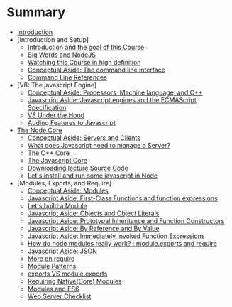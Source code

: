 # Summary

* [Introduction](README.md)
* [Introduction and Setup]
  * [Introduction and the goal of this Course](allNotes/1.1.md)
  * [Big Words and NodeJS](allNotes/1.2.md)
  * [Watching this Course in high definition](allNotes/1.3.md)
  * [Conceptual Aside: The command line interface](allNotes/1.4.md)
  * [Command Line References](allNotes/1.5.md)
* [V8: The javascript Engine]
  * [Conceptual Aside: Processors, Machine language, and C++](allNotes/2.1.md)
  * [Javascript Aside: Javascript engines and the ECMAScript Specification](allNotes/2.2.md)
  * [V8 Under the Hood](allNotes/2.3.md)
  * [Adding Features to Javascript](allNotes/2.4.md)
* [The Node Core]()
  * [Conceptual Aside: Servers and Clients](allNotes/3.1.md)
  * [What does Javascript need to manage a Server? ](allNotes/3.2.md)
  * [The C++ Core](allNotes/3.3.md)
  * [The Javascript Core](allNotes/3.4.md)
  * [Downloading lecture Source Code](allNotes/3.5.md)
  * [Let's install and run some javascript in Node](allNotes/3.6.md)
* [Modules, Exports, and Require]
  * [Conceptual Aside: Modules](allNotes/4.1.md)
  * [Javascript Aside: First-Class Functions and function expressions](allNotes/4.2.md)
  * [Let's build a Module](allNotes/4.3.md)
  * [Javascript Aside: Objects and Object Literals](allNotes/4.4.md)
  * [Javascript Aside: Prototypal Inheritance and Function Constructors](allNotes/4.5.md)
  * [Javascript Aside: By Reference and By Value](allNotes/4.6.md)
  * [Javascript Aside: Immediately Invoked Function Expressions](allNotes/4.7.md)
  * [How do node modules really work? : module.exports and require](allNotes/4.8.md)
  * [Javascript Aside: JSON](allNotes/4.9.md)
  * [More on require](allNotes/4.10.md)
  * [Module Patterns](allNotes/4.11.md)
  * [exports VS module.exports](allNotes/4.12.md)
  * [Requiring Native(Core) Modules](allNotes/4.13.md)
  * [Modules and ES6](allNotes/4.14.md)
  * [Web Server Checklist](allNotes/4.15.md)
